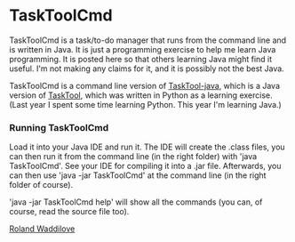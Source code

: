 # TaskToolCmd

TaskToolCmd is a task/to-do manager that runs from the command line and is written in Java. It is just a programming exercise to help me learn Java programming. It is posted here so that others learning Java might find it useful. I'm not making any claims for it, and it is possibly not the best Java.

TaskToolCmd is a command line version of [TaskTool-java](https://github.com/rwaddilove/tasktool-java), which is a Java version of [TaskTool](https://github.com/rwaddilove/TaskTool), which was written in Python as a learning exercise. (Last year I spent some time learning Python. This year I'm learning Java.)

### Running TaskToolCmd

Load it into your Java IDE and run it. The IDE will create the .class files, you can then run it from the command line (in the right folder) with 'java TaskToolCmd'. See your IDE for compiling it into a .jar file. Afterwards, you can then use 'java -jar TaskToolCmd' at the command line (in the right folder of course).

'java -jar TaskToolCmd help' will show all the commands (you can, of course, read the source file too).

[Roland Waddilove](https://github.com/rwaddilove)
